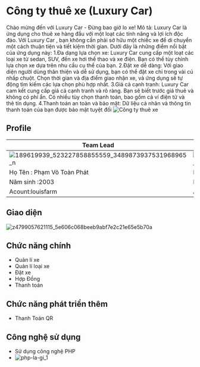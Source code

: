 # Công ty thuê xe (Luxury Car)

 Chào mừng đến với Luxury Car - Đừng bao giờ lo xe!
Mô tả: Luxury Car  là ứng dụng cho thuê xe hàng đầu với một loạt các tính năng và lợi ích độc đáo.
Với Luxury Car , bạn không cần phải sở hữu một chiếc xe để di chuyển một cách thuận tiện và tiết kiệm thời gian. Dưới đây là những điểm nổi bật của ứng dụng này:
1.Đa dạng lựa chọn xe: Luxury Car cung cấp một loạt các loại xe từ sedan, SUV, đến xe hơi thể thao và xe điện. Bạn có thể tùy chỉnh lựa chọn xe dựa trên nhu cầu cụ thể của bạn.
2.Đặt xe dễ dàng: Với giao diện người dùng thân thiện và dễ sử dụng, bạn có thể đặt xe chỉ trong vài cú nhấp chuột. Chọn thời gian và địa điểm giao nhận xe, và ứng dụng sẽ tự động tìm kiếm các lựa chọn phù hợp nhất.
3.Giá cả cạnh tranh: Luxury Car cam kết cung cấp giá cả cạnh tranh và rõ ràng. Bạn sẽ biết trước giá thuê và không có phí ẩn. Có nhiều tùy chọn thanh toán, bao gồm cả ví điện tử và thẻ tín dụng.
4.Thanh toán an toàn và bảo mật: Dữ liệu cá nhân và thông tin thanh toán của bạn được bảo mật tuyệt đối
![Công ty thuê xe](https://github.com/louisfarm/QLXe/assets/117491243/1b5f810e-fb5d-407f-ada0-63d0eba91e30)

## Profile
|Team Lead|Developer|Project Owner|ScrumMaster|
|----|----|-----|------|
|![189619939_523227858855559_3489873937531968965_n](https://github.com/louisfarm/QLXe/assets/117491243/9c0b00e4-1598-4a30-89a1-9cf803ac2bf2)|![356803067_6732305563455091_8657865535648078790_n](https://github.com/louisfarm/QLXe/assets/117491243/867d6086-5f78-4928-8f03-d60064ab0fa9)|![299096264_2172149046300915_8962481653852609371_n](https://github.com/louisfarm/QLXe/assets/117491243/11069660-d935-47df-b856-fec4eacb455e)|![z4800515530535_0272add8466f51f57df3faaae54419fa](https://github.com/louisfarm/QLXe/assets/117491243/5a859761-cf72-4898-bc71-6cc842d9c1b3)|
|Họ Tên : Phạm Võ Toàn Phát|Họ tên:Trần Văn Minh|Họ tên:Nguyễn Đức Thắng|Họ tên:Nguyễn Thành Nghiệp|
|Năm sinh :2003| Năm sinh:2003|Năm sinh:2003|Năm sinh:2003|
|Acount:louisfarm|Acount:MinhTran203|Acount:thangbake|Acount:nguyenthanhnghiep|
## Giao diện

![z4799057621115_5e606c068beeb9abf7e2c21e65e5b70a](https://github.com/louisfarm/QLXe/assets/117491243/d2528233-806d-4f15-99eb-7d0832c2c26b)
## Chức năng chính
* Quản lí xe 
* Quản lí loại xe
* Đặt xe
* Hợp Đồng 
* Thanh toán
## Chức năng phát triển thêm
* Thanh Toán QR
## Công nghệ sử dụng 
* Sử dụng công nghệ PHP
* ![php-la-gi_1](https://github.com/nguyenthanhnghiep/Nhom4_Hethongchothuexe_T6_Ca2/assets/117718527/e9a349c4-6c6d-471f-9d0b-7c5ca7d643ff)
